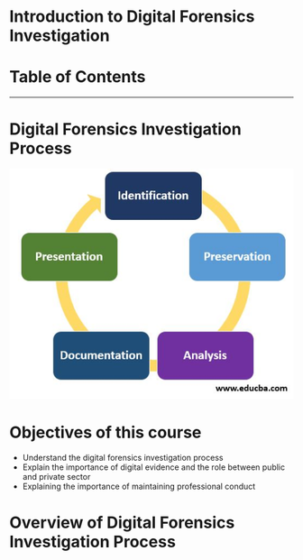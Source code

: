 # Introduction to Digital Forensics Investigation

# Table of Contents


-------------------------
# Digital Forensics Investigation Process
![Alt text](../Images/1.jpg)

# Objectives of this course

- Understand the digital forensics investigation process
- Explain the importance of digital evidence and the role between public and private sector
- Explaining the importance of maintaining professional conduct

# Overview of Digital Forensics Investigation Process


